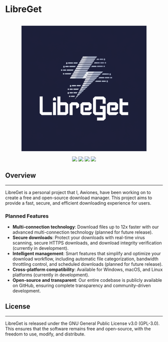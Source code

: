 # LibreGet

<div align="center">
  <br>
  <img src="https://github.com/awiones/LibreGet/blob/main/assets/images/logo.png" alt="libreget" width="400px;">
</div>

<p align="center">
  <a href=""><img src="https://img.shields.io/badge/contributions-welcome-brightgreen.svg?style=flat"></a>
  <a href="https://github.com/awiones/LibreGet/blob/master/LICENSE"><img src="https://img.shields.io/github/license/awiones/LibreGet?label=License"></a>
  <a href="https://github.com/awiones/LibreGet/stargazers"><img src="https://img.shields.io/github/stars/awiones/LibreGet?label=Stars"></a>
  <a href="https://github.com/awiones/LibreGet/network/members"><img src="https://img.shields.io/github/forks/awiones/LibreGet?label=Forks"></a>
</p>

## Overview
--------

LibreGet is a personal project that I, Awiones, have been working on to create a free and open-source download manager. This project aims to provide a fast, secure, and efficient downloading experience for users.

### Planned Features

* **Multi-connection technology**: Download files up to 12x faster with our advanced multi-connection technology (planned for future release).
* **Secure downloads**: Protect your downloads with real-time virus scanning, secure HTTPS downloads, and download integrity verification (currently in development).
* **Intelligent management**: Smart features that simplify and optimize your download workflow, including automatic file categorization, bandwidth throttling control, and scheduled downloads (planned for future release).
* **Cross-platform compatibility**: Available for Windows, macOS, and Linux platforms (currently in development).
* **Open-source and transparent**: Our entire codebase is publicly available on GitHub, ensuring complete transparency and community-driven development.




## License
-------

LibreGet is released under the GNU General Public License v3.0 (GPL-3.0). This ensures that the software remains free and open-source, with the freedom to use, modify, and distribute.
